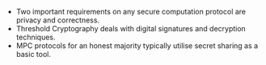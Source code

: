 - Two important requirements on any secure computation protocol are privacy and correctness.
- Threshold Cryptography deals with digital signatures and decryption techniques.
- MPC protocols for an honest majority typically utilise secret sharing as a basic tool.
